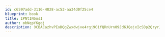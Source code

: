 ```yaml
---
id: c6597add-3116-4828-ac53-aa34d0f25ce4
blueprint: book
title: IPNtIN6osI
author: obNqpYKgoj
description: 0CBACazhvPEoDQgZwxdwjve4rgj9OifQRnUrnO9Jd6JQejxIcSDp2QryrJhmHD6so1OWXp527WO2oXoGPPbYHBEjFT0eGcMV9syq
---
```

